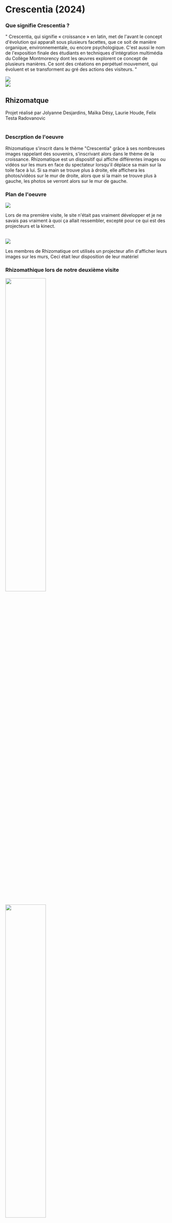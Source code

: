 <h1>Crescentia (2024)</h1>
<h3>Que signifie Crescentia ?</h3>
<p>" Crescentia, qui signifie « croissance » en latin, met de l'avant le concept d'évolution qui apparaît sous plusieurs facettes, que ce soit de manière organique, environnementale, ou encore psychologique. C'est aussi le nom de l'exposition finale des étudiants en techniques d'intégration multimédia du Collège Montmorency dont les œuvres explorent ce concept de plusieurs manières. Ce sont des créations en perpétuel mouvement, qui évoluent et se transforment au gré des actions des visiteurs. "</p>
<img src="https://github.com/Foxyfox09/H24_V11_INSPIRATIONS_MONTPETIT/blob/main/CRESCENTIA/medias/Ensemble-Projets-3emes.png?raw=true"> <br>
<img src="https://github.com/Foxyfox09/H24_V11_INSPIRATIONS_MONTPETIT/blob/main/CRESCENTIA/medias/Crescentia-logo.png?raw=true"> <br>

<h2>Rhizomatque</h2>
Projet réalisé par Jolyanne Desjardins, Maïka Désy, Laurie Houde, Felix Testa Radovanovic <br>
<br>
<h3>Descrption de l'oeuvre</h3>
<p>Rhizomatique s'inscrit dans le thème "Crescentia" grâce à ses nombreuses images rappelant des souvenirs, s'inscrivant alors dans le thème
de la croissance. Rhizomatique est un dispositif qui affiche différentes images ou vidéos sur les murs en face du spectateur lorsqu'il déplace
sa main sur la toile face à lui. Si sa main se trouve plus à droite, elle affichera les photos/vidéos sur le mur de droite, alors que si la main 
se trouve plus à gauche, les photos se verront alors sur le mur de gauche.</p>
<h3>Plan de l'oeuvre </h3>
<img src="https://github.com/Foxyfox09/H24_V11_INSPIRATIONS_MONTPETIT/blob/main/CRESCENTIA/medias/rhizomatique_plantation.png?raw=true"> <br>
<p>Lors de ma première visite, le site n'était pas vraiment développer et je ne savais pas vraiment à quoi ça allait ressembler,
excepté pour ce qui est des projecteurs et la kinect.</p> <br>
<img src="https://github.com/Foxyfox09/H24_V11_INSPIRATIONS_MONTPETIT/blob/main/CRESCENTIA/medias/mise-en-place-rizomathique.png?raw=true">
<p>Les membres de Rhizomatique ont utilisés un projecteur afin d'afficher leurs images sur les murs, Ceci était leur disposition de leur matériel</p>
<h3>Rhizomathique lors de notre deuxième visite</h3>
<img width="50%" src="https://github.com/Foxyfox09/H24_V11_INSPIRATIONS_MONTPETIT/blob/main/CRESCENTIA/medias/rhizomatique-toile.png?raw=true">
<img width="50%" src="https://github.com/Foxyfox09/H24_V11_INSPIRATIONS_MONTPETIT/blob/main/CRESCENTIA/medias/rizomatique-effet-mur.png?raw=true">
<img width="50%" src="https://github.com/Foxyfox09/H24_V11_INSPIRATIONS_MONTPETIT/blob/main/CRESCENTIA/medias/mur-rizomathique02.png?raw=true">
<img width="50%" src="https://github.com/Foxyfox09/H24_V11_INSPIRATIONS_MONTPETIT/blob/main/CRESCENTIA/medias/Rizomathique-main.png?raw=true">
Dorénavant, le projet est bien plus clair qu'il ne l'était lors de notre première visite, lorsque l'on place notre main sur la toile, 
celle-ci y réagit grâce à une kinect qui est ce trouve en dessous, et va ensuite permetre au projecteur d'afficher l'image sur le bon mur.
<h3>Mon ressenti</h3>
<p>J'ai trouvé l'idée très originale, mettre une toile que les gens peuvent toucher pour intéragire est définitivement une idée qui
change de l'ordiniare, ça m'a surpris lorsque j'ai touché la toile, je ne m'attendais pas à cette texture là.</p>


<h2>Effet papillon</h2>
Projet réalisé par Raphaël Dumont, Alexis Bolduc, William Morel, Alexia Papanikolaou, Viktor Zhuravlev et Jasmine Lapierre <br>
<br>
<h3>Descrption de l'oeuvre</h3>
<p>L'effet papillon s'inscrit dans le thème "Crescentia" grâce à sa représentation d'un arbre et même d'une forêt qui grandit autour de nous.
Le spectateur est encouragé à la fois à écouter les sons qui sont joués autour de lui mais aussi à observer tout les différents phénomènes qui
y sont effectués.</p>
<h3>Plan de l'oeuvre </h3>
<img src="https://github.com/Foxyfox09/H24_V11_INSPIRATIONS_MONTPETIT/blob/main/CRESCENTIA/medias/Effet_papillon_cartographie.jpg?raw=true"> <br>
<p>Lors de ma première visite je pouvais déjà observer différentes choses, il y avait des projecteurs au plafond, au milieu se trouvait un 
dispositif de technologie doté notamment de petits écrans, de speakers ainsi que des raspberry pie. Aux murs étaient affichés des images, qui
n'avaient pas de lien nécessairement avec le sujet principal de l'oeuvre, mais permettait de nous donner une idée d'à quoi allait avoir l'air le 
dispositif final.</p> <br>
<img width="50%" src="https://github.com/Foxyfox09/H24_V11_INSPIRATIONS_MONTPETIT/blob/main/CRESCENTIA/medias/NF-plafond-papillon02.png?raw=true">
<img width="50%" src="https://github.com/Foxyfox09/H24_V11_INSPIRATIONS_MONTPETIT/blob/main/CRESCENTIA/medias/NF-tronc-arbre.png?raw=true">
<img width="50%" src="https://github.com/Foxyfox09/H24_V11_INSPIRATIONS_MONTPETIT/blob/main/CRESCENTIA/medias/NF-manivelle-papillon.png?raw=true">
<img width="50%" src="https://github.com/Foxyfox09/H24_V11_INSPIRATIONS_MONTPETIT/blob/main/CRESCENTIA/medias/mise-en-place-effet-papillon.png?raw=true">
<h3>Effet papillon lors de notre deuxième visite</h3>
<img width="50%" src="https://github.com/Foxyfox09/H24_V11_INSPIRATIONS_MONTPETIT/blob/main/CRESCENTIA/medias/Lumi%C3%A8res-finales-papillon-effet.png?raw=true">
<img width="50%" src="https://github.com/Foxyfox09/H24_V11_INSPIRATIONS_MONTPETIT/blob/main/CRESCENTIA/medias/plafond-papillon.png?raw=true">
<img width="50%" src="https://github.com/Foxyfox09/H24_V11_INSPIRATIONS_MONTPETIT/blob/main/CRESCENTIA/medias/tronc-arbre-papillon.png?raw=true">
<img width="50%" src="https://github.com/Foxyfox09/H24_V11_INSPIRATIONS_MONTPETIT/blob/main/CRESCENTIA/medias/%C3%89cran-effet-papillon-arbre.png?raw=true">
<img width="50%" src="https://github.com/Foxyfox09/H24_V11_INSPIRATIONS_MONTPETIT/blob/main/CRESCENTIA/medias/manivelle-papillon.png?raw=true">
<h3>Mon ressenti</h3>
<p>J'ai bien aimé cette présenation mais elle était très dispercé, il y avait des choses qui se produisaient partout mais j'ai tout de même apprécié
que le projet était très développé.</p>

<h2>Kigo</h2>
Projet réalisé par Érick Ouellette, William Rathier Mailly, Gabriel Clerval, Nicolas St-Martin, Nicolas St-Martin<br>
<br>
<h3>Descrption de l'oeuvre</h3>
<p>Kigo s'inscrit dans le thème "Crescentia" car notre personnage va continuellement avancer dans son épreuve</p>
<h3>Plan de l'oeuvre </h3>
<img src="https://github.com/Foxyfox09/H24_V11_INSPIRATIONS_MONTPETIT/blob/main/CRESCENTIA/medias/Kigo_cartographie.png?raw=true"> <br>
<p>Durant ma première visite, Kigo ne fonctionnait pas pleinement, le personnage en trois dimensions ne suivait pas parfaitement nos mouvements et
le logiciel comportait quelques bug</p> <br>
<img src="https://github.com/Foxyfox09/H24_V11_INSPIRATIONS_MONTPETIT/blob/main/CRESCENTIA/medias/NF-Kinect-Kigo.png?raw=true">
<h3>Kigo lors de notre deuxième visite</h3>
<img src="https://github.com/Foxyfox09/H24_V11_INSPIRATIONS_MONTPETIT/blob/main/CRESCENTIA/medias/Kigo-bandes-sol.png?raw=true">
<img src="https://github.com/Foxyfox09/H24_V11_INSPIRATIONS_MONTPETIT/blob/main/CRESCENTIA/medias/Kigo-%C3%A9cran-jeu.png?raw=true">
<h3>Mon ressenti</h3>
<p>J'ai adoré l'interactivité qu'avait cette exposition, l'entièreté de l'exposition était basée sur e spectateur et offrait une grande liberté de 
mouvements à effectuer afin d'éviter les obstacles qui apparaissait devant nous. Cette oeuvre avait un aspect qui ressemblait beaucoup à un jeu vidéo et
n'avait pas de misère à attirer les visiteurs.</p>

<h2>Canevas Cosmique</h2>
Projet réalisé par Jacob Alarie-Brousseau, Étienne Charron, Jérémy Cholette, Quoc Huy Do, Mikaël Tourangeau<br>
<br>
<h3>Descrption de l'oeuvre</h3>
<p>"Canevas Cosmique" s'inscrit dans le thème "Crescentia" puisqu'il présente un univers doté d'un soleil qui lorsque les planètes sont jumelées à celui-ci, 
prend de l'ampleur et grandi en rapprot avec le nombre de planètes en collision.</p>
<h3>Plan de l'oeuvre </h3>
<img src="https://github.com/Foxyfox09/H24_V11_INSPIRATIONS_MONTPETIT/blob/main/CRESCENTIA/medias/Canevas_cosmique_cartographie.png?raw=true"> <br>
<p>Lors de notre première visite, Canevas Cosmique fonctionnait déjà plutôt bien, mais il manquait les planètes en 3D qui étaient remplacées par de simples 
codes QR.</p> <br>
<img src="https://github.com/Foxyfox09/H24_V11_INSPIRATIONS_MONTPETIT/blob/main/CRESCENTIA/medias/NF-canevas-table&papier.png?raw=true">
<img src="https://github.com/Foxyfox09/H24_V11_INSPIRATIONS_MONTPETIT/blob/main/CRESCENTIA/medias/NF-mur-canevas.png?raw=true">
<img src="https://github.com/Foxyfox09/H24_V11_INSPIRATIONS_MONTPETIT/blob/main/CRESCENTIA/medias/NF_Canevas_cosmique_table.png?raw=true">
<img src="https://github.com/Foxyfox09/H24_V11_INSPIRATIONS_MONTPETIT/blob/main/CRESCENTIA/medias/canevas-cosmique-mise-en-place.png?raw=true">
<h3>Canevas Cosmique lors de notre deuxième visite</h3>
<img src="https://github.com/Foxyfox09/H24_V11_INSPIRATIONS_MONTPETIT/blob/main/CRESCENTIA/medias/plan%C3%A8tes-canevas-cosmique02.png?raw=true">
<img src="https://github.com/Foxyfox09/H24_V11_INSPIRATIONS_MONTPETIT/blob/main/CRESCENTIA/medias/dessous-plan%C3%A8tes-canevas.png?raw=true">
<img src="https://github.com/Foxyfox09/H24_V11_INSPIRATIONS_MONTPETIT/blob/main/CRESCENTIA/medias/plan%C3%A8tes-canevas-cosmique.png?raw=true">
<h3>Mon ressenti</h3>
<p>Canevas Cosmique était une très belle expérience visuelle, mais au premier regard il semble peu complexe, très simpliste, c'est seulement lorsqu'on 
parle aux personnes qui l'ont construit qu'on comprend qu'il est en fait beaucoup plus complexe qu'il ne paraît. Le nombre de possibilités de combinaisons est absolument astronomique, c'est le cas de le dire.</p>


